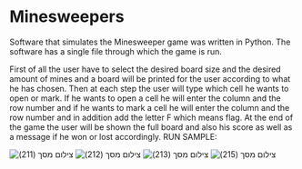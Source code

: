 # Minesweepers
Software that simulates the Minesweeper game was written in Python.
The software has a single file through which the game is run.

First of all the user have to select the desired board size and the desired amount of mines and a board will be printed for the user according to what he has chosen.
Then at each step the user will type which cell he wants to open or mark.
If he wants to open a cell he will enter the column and the row number
and if he wants to mark a cell he will enter the column and the row number and in addition add the letter F which means flag.
At the end of the game the user will be shown the full board and also his score as well as a message if he won or lost accordingly.
RUN SAMPLE:

![‏‏צילום מסך (211)](https://user-images.githubusercontent.com/73247597/150524688-fc001c7e-9ead-4269-87e0-af91251f7b9b.png)
![‏‏צילום מסך (212)](https://user-images.githubusercontent.com/73247597/150524798-66bce8da-d342-47ac-9131-ba67b5a51070.png)
![‏‏צילום מסך (213)](https://user-images.githubusercontent.com/73247597/150524972-caa56a87-ba60-4038-9b02-40b842b3202c.png)
![‏‏צילום מסך (215)](https://user-images.githubusercontent.com/73247597/150525064-5585747e-5e90-4bfd-b234-9fa55176959e.png)
